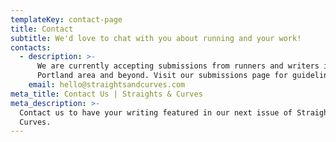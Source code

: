 ```yaml
---
templateKey: contact-page
title: Contact
subtitle: We'd love to chat with you about running and your work!
contacts:
  - description: >-
      We are currently accepting submissions from runners and writers in the
      Portland area and beyond. Visit our submissions page for guidelines.
    email: hello@straightsandcurves.com
meta_title: Contact Us | Straights & Curves
meta_description: >-
  Contact us to have your writing featured in our next issue of Straights &
  Curves.
---
```


